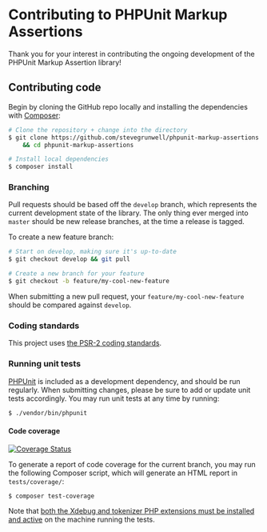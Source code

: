 # Contributing to PHPUnit Markup Assertions

Thank you for your interest in contributing the ongoing development of the PHPUnit Markup Assertion library!


## Contributing code

Begin by cloning the GitHub repo locally and installing the dependencies with [Composer](https://getcomposer.org):

```sh
# Clone the repository + change into the directory
$ git clone https://github.com/stevegrunwell/phpunit-markup-assertions.git \
    && cd phpunit-markup-assertions

# Install local dependencies
$ composer install
```


### Branching

Pull requests should be based off the `develop` branch, which represents the current development state of the library. The only thing ever merged into `master` should be new release branches, at the time a release is tagged.

To create a new feature branch:

```bash
# Start on develop, making sure it's up-to-date
$ git checkout develop && git pull

# Create a new branch for your feature
$ git checkout -b feature/my-cool-new-feature
```

When submitting a new pull request, your `feature/my-cool-new-feature` should be compared against `develop`.


### Coding standards

This project uses [the PSR-2 coding standards](http://www.php-fig.org/psr/psr-2/).


### Running unit tests

[PHPUnit](https://phpunit.de/) is included as a development dependency, and should be run regularly. When submitting changes, please be sure to add or update unit tests accordingly. You may run unit tests at any time by running:

```bash
$ ./vendor/bin/phpunit
```

#### Code coverage

[![Coverage Status](https://coveralls.io/repos/github/stevegrunwell/phpunit-markup-assertions/badge.svg?branch=develop)](https://coveralls.io/github/stevegrunwell/phpunit-markup-assertions?branch=develop)

To generate a report of code coverage for the current branch, you may run the following Composer script, which will generate an HTML report in `tests/coverage/`:

```bash
$ composer test-coverage
```

Note that [both the Xdebug and tokenizer PHP extensions must be installed and active](https://phpunit.de/manual/current/en/textui.html) on the machine running the tests.
